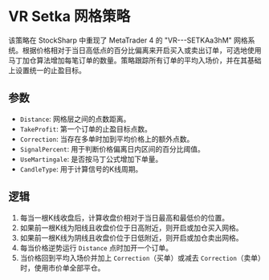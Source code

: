 # VR Setka 网格策略

该策略在 StockSharp 中重现了 MetaTrader 4 的 "VR---SETKAa3hM" 网格系统。根据价格相对于当日高低点的百分比偏离来开启买入或卖出订单，可选地使用马丁加仓算法增加每笔订单的数量。策略跟踪所有订单的平均入场价，并在其基础上设置统一的止盈目标。

## 参数
- `Distance`: 网格层之间的点数距离。
- `TakeProfit`: 第一个订单的止盈目标点数。
- `Correction`: 当存在多单时加到平均价格上的额外点数。
- `SignalPercent`: 用于判断价格偏离日内区间的百分比阈值。
- `UseMartingale`: 是否按马丁公式增加下单量。
- `CandleType`: 用于计算信号的K线周期。

## 逻辑
1. 每当一根K线收盘后，计算收盘价相对于当日最高和最低价的位置。
2. 如果前一根K线为阳线且收盘价位于日高附近，则开启或加仓买入网格。
3. 如果前一根K线为阴线且收盘价位于日低附近，则开启或加仓卖出网格。
4. 每当价格逆势运行 `Distance` 点时加开一个订单。
5. 当价格回到平均入场价并加上 `Correction`（买单）或减去 `Correction`（卖单）时，使用市价单全部平仓。
